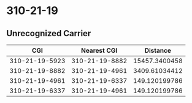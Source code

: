 # 310-21-19
## Unrecognized Carrier


| CGI | Nearest CGI | Distance |
|-----|-------------|----------|
| 310-21-19-5923 | 310-21-19-8882 | 15457.3400458 |
| 310-21-19-8882 | 310-21-19-4961 | 3409.61034412 |
| 310-21-19-4961 | 310-21-19-6337 | 149.120199786 |
| 310-21-19-6337 | 310-21-19-4961 | 149.120199786 |
